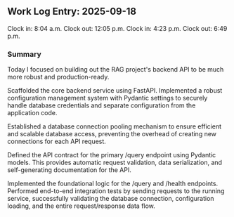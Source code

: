 ## Work Log Entry: 2025-09-18

Clock in: 8:04 a.m.
Clock out: 12:05 p.m.
Clock in: 4:23 p.m.
Clock out: 6:49 p.m.

### Summary

Today I focused on building out the RAG project's backend API to be much more robust and production-ready.

Scaffolded the core backend service using FastAPI. Implemented a robust configuration management system with Pydantic settings to securely handle database credentials and separate configuration from the application code.

Established a database connection pooling mechanism to ensure efficient and scalable database access, preventing the overhead of creating new connections for each API request.

Defined the API contract for the primary /query endpoint using Pydantic models. This provides automatic request validation, data serialization, and self-generating documentation for the API.

Implemented the foundational logic for the /query and /health endpoints. Performed end-to-end integration tests by sending requests to the running service, successfully validating the database connection, configuration loading, and the entire request/response data flow.
